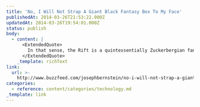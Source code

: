```yaml
---
title: 'No, I Will Not Strap A Giant Black Fantasy Box To My Face'
publishedAt: 2014-03-26T21:53:22.000Z
updatedAt: 2014-03-26T19:54:01.000Z
status: publish
body:
  - content: |
      <ExtendedQuote>
        In that sense, the Rift is a quintessentially Zuckerbergian fantasy, a device that puts messy human experience in parentheses and may one day augment his social platform with, as he put it yesterday, "Details like being able to make eye contact with someone." Details!
      </ExtendedQuote>
    _template: richText
link:
  url: >-
    http://www.buzzfeed.com/josephbernstein/no-i-will-not-strap-a-giant-black-fantasy-box-to-my-face
categories:
  - reference: content/categories/technology.md
_template: link
---
```



